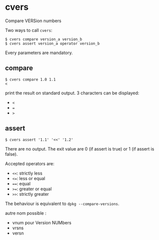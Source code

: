 # cvers
Compare VERSion numbers

Two ways to call `cvers`:

```
$ cvers compare version_a version_b
$ cvers assert version_a operator version_b
```

Every parameters are mandatory.


compare
-------

```
$ cvers compare 1.0 1.1
<
```

print the result on standard output.
3 characters can be displayed:
 - `<`
 - `=`
 - `>`


assert
------

```
$ cvers assert '1.1' '<<' '1.2'
```

There are no output.
The exit value are 0 (if assert is true) or 1 (if assert is false).

Accepted operators are:
 - `<<`: strictly less
 - `<=`: less or equal
 - `==`: equal
 - `>=`: greater or equal
 - `>>`: strictly greater

The behaviour is equivalent to `dpkg --compare-versions`.


autre nom possible :
 - vnum pour Version NUMbers
 - vrsns
 - versn